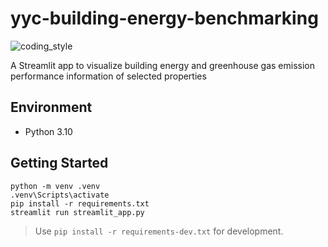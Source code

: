 # yyc-building-energy-benchmarking

![coding_style](https://img.shields.io/badge/code%20style-black-000000.svg)

A Streamlit app to visualize building energy and greenhouse gas emission performance information of selected properties

## Environment

- Python 3.10

## Getting Started

    python -m venv .venv
    .venv\Scripts\activate
    pip install -r requirements.txt
    streamlit run streamlit_app.py

> Use `pip install -r requirements-dev.txt` for development.
